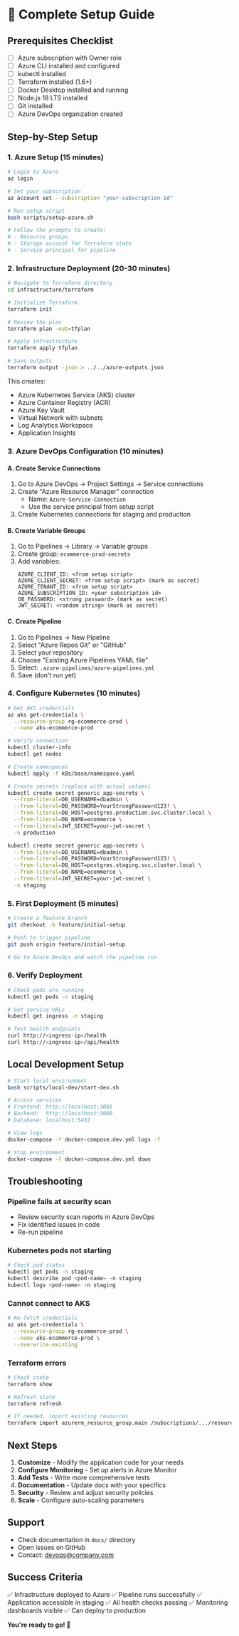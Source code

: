 # 🚀 Complete Setup Guide

## Prerequisites Checklist

- [ ] Azure subscription with Owner role
- [ ] Azure CLI installed and configured
- [ ] kubectl installed
- [ ] Terraform installed (1.6+)
- [ ] Docker Desktop installed and running
- [ ] Node.js 18 LTS installed
- [ ] Git installed
- [ ] Azure DevOps organization created

## Step-by-Step Setup

### 1. Azure Setup (15 minutes)

```bash
# Login to Azure
az login

# Set your subscription
az account set --subscription "your-subscription-id"

# Run setup script
bash scripts/setup-azure.sh

# Follow the prompts to create:
# - Resource groups
# - Storage account for Terraform state
# - Service principal for pipeline
```

### 2. Infrastructure Deployment (20-30 minutes)

```bash
# Navigate to Terraform directory
cd infrastructure/terraform

# Initialize Terraform
terraform init

# Review the plan
terraform plan -out=tfplan

# Apply infrastructure
terraform apply tfplan

# Save outputs
terraform output -json > ../../azure-outputs.json
```

This creates:
- Azure Kubernetes Service (AKS) cluster
- Azure Container Registry (ACR)
- Azure Key Vault
- Virtual Network with subnets
- Log Analytics Workspace
- Application Insights

### 3. Azure DevOps Configuration (10 minutes)

#### A. Create Service Connections

1. Go to Azure DevOps → Project Settings → Service connections
2. Create "Azure Resource Manager" connection
   - Name: `Azure-Service-Connection`
   - Use the service principal from setup script
3. Create Kubernetes connections for staging and production

#### B. Create Variable Groups

1. Go to Pipelines → Library → Variable groups
2. Create group: `ecommerce-prod-secrets`
3. Add variables:
   ```
   AZURE_CLIENT_ID: <from setup script>
   AZURE_CLIENT_SECRET: <from setup script> (mark as secret)
   AZURE_TENANT_ID: <from setup script>
   AZURE_SUBSCRIPTION_ID: <your subscription id>
   DB_PASSWORD: <strong password> (mark as secret)
   JWT_SECRET: <random string> (mark as secret)
   ```

#### C. Create Pipeline

1. Go to Pipelines → New Pipeline
2. Select "Azure Repos Git" or "GitHub"
3. Select your repository
4. Choose "Existing Azure Pipelines YAML file"
5. Select: `.azure-pipelines/azure-pipelines.yml`
6. Save (don't run yet)

### 4. Configure Kubernetes (10 minutes)

```bash
# Get AKS credentials
az aks get-credentials \
  --resource-group rg-ecommerce-prod \
  --name aks-ecommerce-prod

# Verify connection
kubectl cluster-info
kubectl get nodes

# Create namespaces
kubectl apply -f k8s/base/namespace.yaml

# Create secrets (replace with actual values)
kubectl create secret generic app-secrets \
  --from-literal=DB_USERNAME=dbadmin \
  --from-literal=DB_PASSWORD=YourStrongPassword123! \
  --from-literal=DB_HOST=postgres.production.svc.cluster.local \
  --from-literal=DB_NAME=ecommerce \
  --from-literal=JWT_SECRET=your-jwt-secret \
  -n production

kubectl create secret generic app-secrets \
  --from-literal=DB_USERNAME=dbadmin \
  --from-literal=DB_PASSWORD=YourStrongPassword123! \
  --from-literal=DB_HOST=postgres.staging.svc.cluster.local \
  --from-literal=DB_NAME=ecommerce \
  --from-literal=JWT_SECRET=your-jwt-secret \
  -n staging
```

### 5. First Deployment (5 minutes)

```bash
# Create a feature branch
git checkout -b feature/initial-setup

# Push to trigger pipeline
git push origin feature/initial-setup

# Go to Azure DevOps and watch the pipeline run
```

### 6. Verify Deployment

```bash
# Check pods are running
kubectl get pods -n staging

# Get service URLs
kubectl get ingress -n staging

# Test health endpoints
curl http://<ingress-ip>/health
curl http://<ingress-ip>/api/health
```

## Local Development Setup

```bash
# Start local environment
bash scripts/local-dev/start-dev.sh

# Access services
# Frontend: http://localhost:3001
# Backend:  http://localhost:3000
# Database: localhost:5432

# View logs
docker-compose -f docker-compose.dev.yml logs -f

# Stop environment
docker-compose -f docker-compose.dev.yml down
```

## Troubleshooting

### Pipeline fails at security scan
- Review security scan reports in Azure DevOps
- Fix identified issues in code
- Re-run pipeline

### Kubernetes pods not starting
```bash
# Check pod status
kubectl get pods -n staging
kubectl describe pod <pod-name> -n staging
kubectl logs <pod-name> -n staging
```

### Cannot connect to AKS
```bash
# Re-fetch credentials
az aks get-credentials \
  --resource-group rg-ecommerce-prod \
  --name aks-ecommerce-prod \
  --overwrite-existing
```

### Terraform errors
```bash
# Check state
terraform show

# Refresh state
terraform refresh

# If needed, import existing resources
terraform import azurerm_resource_group.main /subscriptions/.../resourceGroups/rg-name
```

## Next Steps

1. **Customize** - Modify the application code for your needs
2. **Configure Monitoring** - Set up alerts in Azure Monitor
3. **Add Tests** - Write more comprehensive tests
4. **Documentation** - Update docs with your specifics
5. **Security** - Review and adjust security policies
6. **Scale** - Configure auto-scaling parameters

## Support

- Check documentation in `docs/` directory
- Open issues on GitHub
- Contact: devops@company.com

## Success Criteria

✅ Infrastructure deployed to Azure
✅ Pipeline runs successfully
✅ Application accessible in staging
✅ All health checks passing
✅ Monitoring dashboards visible
✅ Can deploy to production

**You're ready to go! 🎉**
